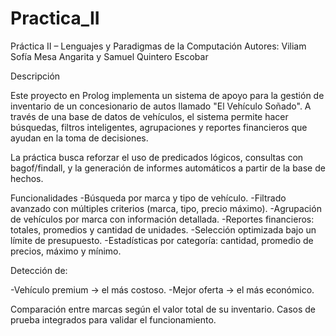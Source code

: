 # Practica_II
Práctica II – Lenguajes y Paradigmas de la Computación
Autores: Viliam Sofía Mesa Angarita y Samuel Quintero Escobar

Descripción

Este proyecto en Prolog implementa un sistema de apoyo para la gestión de inventario de un concesionario de autos llamado "El Vehículo Soñado".
A través de una base de datos de vehículos, el sistema permite hacer búsquedas, filtros inteligentes, agrupaciones y reportes financieros que ayudan en la toma de decisiones.

La práctica busca reforzar el uso de predicados lógicos, consultas con bagof/findall, y la generación de informes automáticos a partir de la base de hechos.

Funcionalidades
-Búsqueda por marca y tipo de vehículo.
-Filtrado avanzado con múltiples criterios (marca, tipo, precio máximo).
-Agrupación de vehículos por marca con información detallada.
-Reportes financieros: totales, promedios y cantidad de unidades.
-Selección optimizada bajo un límite de presupuesto.
-Estadísticas por categoría: cantidad, promedio de precios, máximo y mínimo.

Detección de:

-Vehículo premium → el más costoso.
-Mejor oferta → el más económico.

Comparación entre marcas según el valor total de su inventario.
Casos de prueba integrados para validar el funcionamiento.
